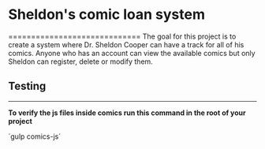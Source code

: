 # Sheldon's comic loan system
=============================
The goal for this project is to create a system where Dr. Sheldon Cooper can have a track for all of his comics. Anyone who has
an account can view the available comics but only Sheldon can register, delete or modify them.

## Testing
-----------------------------

**To verify the js files inside comics run this command in the root of your project**

´gulp comics-js´
